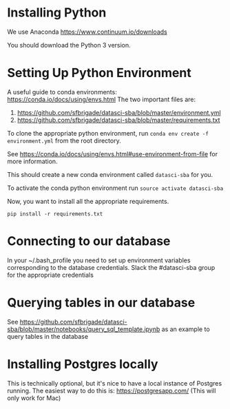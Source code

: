 # Installing Python
We use Anaconda
https://www.continuum.io/downloads

You should download the Python 3 version.

# Setting Up Python Environment
A useful guide to conda environments: https://conda.io/docs/using/envs.html
The two important files are:
1. https://github.com/sfbrigade/datasci-sba/blob/master/environment.yml
2. https://github.com/sfbrigade/datasci-sba/blob/master/requirements.txt

To clone the appropriate python environment, run
`conda env create -f environment.yml`
from the root directory.

See https://conda.io/docs/using/envs.html#use-environment-from-file for more information.

This should create a new conda environment called `datasci-sba` for you.

To activate the conda python environment run
`source activate datasci-sba`

Now, you want to install all the appropriate requirements.

`pip install -r requirements.txt`

# Connecting to our database
In your ~/.bash_profile you need to set up environment variables corresponding to the database credentials. Slack the #datasci-sba group for the appropriate credentials

# Querying tables in our database
See https://github.com/sfbrigade/datasci-sba/blob/master/notebooks/query_sql_template.ipynb as an example to query tables in the database

# Installing Postgres locally
This is technically optional, but it's nice to have a local instance of Postgres running. The easiest way to do this is:
https://postgresapp.com/ (This will only work for Mac)
